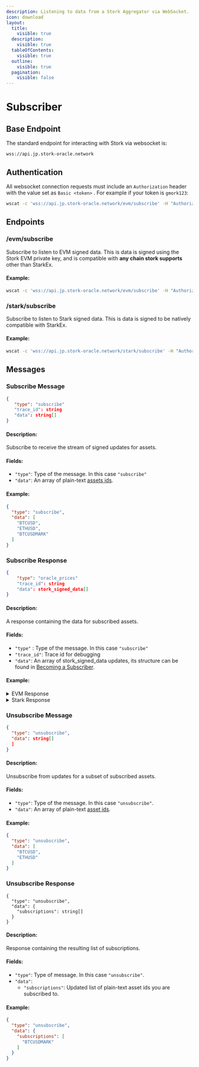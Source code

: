 ```yaml
---
description: Listening to data from a Stork Aggregator via WebSocket.
icon: download
layout:
  title:
    visible: true
  description:
    visible: true
  tableOfContents:
    visible: true
  outline:
    visible: true
  pagination:
    visible: false
---
```


# Subscriber

## Base Endpoint

The standard endpoint for interacting with Stork via websocket is:

```url
wss://api.jp.stork-oracle.network
```

## Authentication

All websocket connection requests must include an `Authorization` header with the value set as `Basic <token>` . For example if your token is `gmork123`:

```bash
wscat -c 'wss://api.jp.stork-oracle.network/evm/subscribe' -H "Authorization: Basic gmork123"
```

## Endpoints

### /evm/subscribe

Subscribe to listen to EVM signed data. This is data is signed using the Stork EVM private key, and is compatible with **any chain stork supports** other than StarkEx.

#### **Example:**

```bash
wscat -c 'wss://api.jp.stork-oracle.network/evm/subscribe' -H "Authorization: Basic fakeToken123"
```

### /stark/subscribe

Subscribe to listen to Stark signed data. This is data is signed to be natively compatible with StarkEx.

#### Example:

```bash
wscat -c 'wss://api.jp.stork-oracle.network/stark/subscribe' -H "Authorization: Basic fakeToken123"
```

## Messages

### Subscribe Message

```json
{
   "type": "subscribe"
   "trace_id": string
   "data": string[]
}
```

#### **Description:**

Subscribe to receive the stream of signed updates for assets.

#### **Fields:**

* `"type"`: Type of the message. In this case `"subscribe"`
* `"data"`: An array of plain-text [assets ids](../../introduction/core-concepts.md#asset-ids).&#x20;

#### **Example:**

```json
{
  "type": "subscribe", 
  "data": [
    "BTCUSD", 
    "ETHUSD", 
    "BTCUSDMARK"
  ]
}  
```

### **Subscribe Response**

```json
{
    "type": "oracle_prices"
    "trace_id": string
    "data": stork_signed_data[]
}
```

#### **Description:**

A response containing the data for subscribed assets.

#### **Fields:**

* `"type"` : Type of the message. In this case `"subscribe"`
* `"trace_id"`: Trace id for debugging
* `"data"`: An array of stork\_signed\_data updates, its structure can be found in [Becoming a Subscriber](../../getting-started/becoming-a-subscriber.md#using-data-off-chain).

#### **Example:**

<details>

<summary>EVM Response</summary>

<pre class="language-json"><code class="lang-json"><strong>{
</strong>  "type": "oracle_prices",
  "trace_id": "b83cd210-d954-4851-9df8-c3561a8e764a",
  "data": {
    "BTCUSD": {
      "timestamp": 1734390439136872400,
      "asset_id": "BTCUSD",
      "signature_type": "evm",
      "trigger": "unspecified",
      "price": "105753153499499996000000",
      "stork_signed_price": {
        "public_key": "0x0a803F9b1CCe32e2773e0d2e98b37E0775cA5d44",
        "encoded_asset_id": "0x7404e3d104ea7841c3d9e6fd20adfe99b4ad586bc08d8f3bd3afef894cf184de",
        "price": "105753153499499996000000",
        "timestamped_signature": {
          "signature": {
            "r": "0x4b2fa6f575cb90e523af9638aae42ee1b6d62d61d8ca7bc4e8466c9c1e8543e6",
            "s": "0x584901b829ebe8210441d563e9bb2201c49963769702a03e4f72f72e380d3162",
            "v": "0x1c"
          },
          "timestamp": 1734390439161122000,
          "msg_hash": "0x207a6868e12c2cf210edd7cac9da34bd6e29a05cb2758abfc67dc8819998400c"
        },
        "publisher_merkle_root": "0x88b53be6a9df81c281153c157279be049ac7c26659cd44bc1222c13581be9656",
        "calculation_alg": {
          "type": "median",
          "version": "v1",
          "checksum": "9be7e9f9ed459417d96112a7467bd0b27575a2c7847195c68f805b70ce1795ba"
        }
      },
      "signed_prices": [
        {
          "publisher_key": "0xb91C675E0c0Ecfd4c16f97B110376C3C224061d8",
          "external_asset_id": "BTCUSD",
          "signature_type": "evm",
          "price": "105753153499499996000000",
          "timestamped_signature": {
            "signature": {
              "r": "0xa03f90bc38411d9d217058a3527b6178a9c777e741bc152eef98cd7d0584ccc4",
              "s": "0x5df3ba35f2cfdb7f0428c0efdfae6ea9977bf681908fe1021c3a8d4b8655e117",
              "v": "0x1b"
            },
            "timestamp": 1734390439136872400,
            "msg_hash": "0x76dd6821034b711949c88b1b780da7892df065aee26b40c04789666a89e1abfa"
          }
        },
        {
          "publisher_key": "0x51aa9e9C781F85a2C0636A835EB80114c4553098",
          "external_asset_id": "BTCUSD",
          "signature_type": "evm",
          "price": "105753153499499996000000",
          "timestamped_signature": {
            "signature": {
              "r": "0xb2c80fa3ef5319c33ff79ee889e0225905c17bb84e96f0813d04969ef7a08a25",
              "s": "0x2009c828ffd6785a7598bb0eac5c10b29bdbacfc240f3160e4411ee5133ef5bd",
              "v": "0x1c"
            },
            "timestamp": 1734390439091587000,
            "msg_hash": "0xd45c7ed8cd2aaaa588eb7b91e70ac41fd61e343523243c524f4769c7403e6b78"
          }
        },
        {
          "publisher_key": "0xa3C28D4e939cE2927D3B29b7bF53d3AeaAb09350",
          "external_asset_id": "BTCUSD",
          "signature_type": "evm",
          "price": "105748830591000005000000",
          "timestamped_signature": {
            "signature": {
              "r": "0x67bd1a65b7eed016fba5ef0444eb9b29047018b3f875ba5a9cdbeaa43e1172ed",
              "s": "0x6708dd50d07e3a9ed9eda1b1ac274640c00bb1a55baf197d79770a42ecac736e",
              "v": "0x1b"
            },
            "timestamp": 1734390438743000000,
            "msg_hash": "0x05777a133448c88f745988e0e300c6f199260e8f60e16eba5f42f5366ae54d80"
          }
        },
        {
          "publisher_key": "0xF024A9AA110798e5CD0d698FBA6523113Eaa7FB2",
          "external_asset_id": "BTCUSD",
          "signature_type": "evm",
          "price": "105753153499499996000000",
          "timestamped_signature": {
            "signature": {
              "r": "0xf6977f9b912daaf9f675160a870000e1a905c90aac93950082f13a1618788ee4",
              "s": "0x59ac0878fc8316ed598a84b5425d1eb40aa5df7fb6384ce5c2dc179e63423bff",
              "v": "0x1b"
            },
            "timestamp": 1734390439091587000,
            "msg_hash": "0x0d9024136a7339801cb27c13e30e1ad0e4712446012846510eef4cea4b082aba"
          }
        }
      ]
    },
    "BTCUSDMARK": {
      "timestamp": 1734390439136874500,
      "asset_id": "BTCUSDMARK",
      "signature_type": "evm",
      "trigger": "unspecified",
      "price": "105742801326000015000000",
      "stork_signed_price": {
        "public_key": "0x0a803F9b1CCe32e2773e0d2e98b37E0775cA5d44",
        "encoded_asset_id": "0x6b5b1c26f98c489ea35e449ccba14d6153182646efc9d09e56b4302e41be548d",
        "price": "105742801326000015000000",
        "timestamped_signature": {
          "signature": {
            "r": "0x14821ceaf8188964687facf142b13a2ed1ada0067176746e6199236500ff4f44",
            "s": "0x57387011781b447be1818cf52f74b5f1fc55e3c014a0870b349c104e52b5e010",
            "v": "0x1c"
          },
          "timestamp": 1734390439164351700,
          "msg_hash": "0xe09a41f3cd8bfed6507a2c0cfe9aa542a450ecb297cd712392d3bb7c23a11571"
        },
        "publisher_merkle_root": "0x611104c9af0444461f49fd3b58f1a1e9ef3ca6c1c47abfa87cf4a8bd2cccb39d",
        "calculation_alg": {
          "type": "median",
          "version": "v1",
          "checksum": "9be7e9f9ed459417d96112a7467bd0b27575a2c7847195c68f805b70ce1795ba"
        }
      },
      "signed_prices": [
        {
          "publisher_key": "0xa3C28D4e939cE2927D3B29b7bF53d3AeaAb09350",
          "external_asset_id": "BTCUSDMARK",
          "signature_type": "evm",
          "price": "105722787702999994000000",
          "timestamped_signature": {
            "signature": {
              "r": "0x9c999394eb2801985922eacdc3f22d74335f393d67936d426825758ab0312b7e",
              "s": "0x7f119dec7ca2c663b0d98d0c3ed43e4d9f11906eb557a196120c8b7122a0bd6c",
              "v": "0x1b"
            },
            "timestamp": 1734390438743000000,
            "msg_hash": "0xa0d2a518341beed15147340c6b46549c50cb93030d652392e61447466c0c84e4"
          }
        },
        {
          "publisher_key": "0x51aa9e9C781F85a2C0636A835EB80114c4553098",
          "external_asset_id": "BTCUSDMARK",
          "signature_type": "evm",
          "price": "105742801326000015000000",
          "timestamped_signature": {
            "signature": {
              "r": "0x50415eab9570f915d926c84688f45412ba9f4b7031043f6f4cdac05dc849e914",
              "s": "0x036192d0ad8932836f8d7208d5d0688772a552bf53710c33b70ed50f5e3fbe57",
              "v": "0x1b"
            },
            "timestamp": 1734390439091594000,
            "msg_hash": "0x2e255da7afbe7aba7e3d9e0a2c3db1e0cec7ed95589a6d52c2da310659d8969f"
          }
        },
        {
          "publisher_key": "0xF024A9AA110798e5CD0d698FBA6523113Eaa7FB2",
          "external_asset_id": "BTCUSDMARK",
          "signature_type": "evm",
          "price": "105742801326000015000000",
          "timestamped_signature": {
            "signature": {
              "r": "0xa321f1a692df0ac77c60e77af7e5329f4d9121e94cd072d6cd280470c9159890",
              "s": "0x585ebb19dcdd87fb8ae7fd6c2be2f32e7e0da8a7d0d36be72fde8e626eaa5f95",
              "v": "0x1b"
            },
            "timestamp": 1734390439091594000,
            "msg_hash": "0xae28b7ae7a5724506e7ed5e27803300521be10154b9719b0a4e23f8e4a4486ca"
          }
        },
        {
          "publisher_key": "0xb91C675E0c0Ecfd4c16f97B110376C3C224061d8",
          "external_asset_id": "BTCUSDMARK",
          "signature_type": "evm",
          "price": "105742801326000015000000",
          "timestamped_signature": {
            "signature": {
              "r": "0x5f5cf14ba3018204c94e061f1edaee83320e0d898a8e195d1ce470d863b3f937",
              "s": "0x5699b723cd9358375217085cc502da15371c500fdbe3389d91007837635fa35c",
              "v": "0x1c"
            },
            "timestamp": 1734390439136874500,
            "msg_hash": "0x4a80d94527189740799419b3846ac33dd560ee3804ad8b973de1f6b4440ffa73"
          }
        }
      ]
    },
    "ETHUSD": {
      "timestamp": 1734390439136875800,
      "asset_id": "ETHUSD",
      "signature_type": "evm",
      "trigger": "unspecified",
      "price": "4027870675250000000000",
      "stork_signed_price": {
        "public_key": "0x0a803F9b1CCe32e2773e0d2e98b37E0775cA5d44",
        "encoded_asset_id": "0x59102b37de83bdda9f38ac8254e596f0d9ac61d2035c07936675e87342817160",
        "price": "4027870675250000000000",
        "timestamped_signature": {
          "signature": {
            "r": "0xc5bc5f6b374e5941e07d90b0813229a9b1466c5a59d7703c0d7f2fcb8d4d798e",
            "s": "0x29f4fb3477062e6ab7d8997b0a0304160e887a4e21948fde49a27a4a696886eb",
            "v": "0x1b"
          },
          "timestamp": 1734390439163362600,
          "msg_hash": "0x9a34f99fc7d5739a3d0be92accafece840c82ca804ab875a684d8f54c112f14d"
        },
        "publisher_merkle_root": "0xa2f5ad766250f3375766b6c2a684a83d13c1cab6ebe7be16eb4808523551cae3",
        "calculation_alg": {
          "type": "median",
          "version": "v1",
          "checksum": "9be7e9f9ed459417d96112a7467bd0b27575a2c7847195c68f805b70ce1795ba"
        }
      },
      "signed_prices": [
        {
          "publisher_key": "0xF024A9AA110798e5CD0d698FBA6523113Eaa7FB2",
          "external_asset_id": "ETHUSD",
          "signature_type": "evm",
          "price": "4027870675250000000000",
          "timestamped_signature": {
            "signature": {
              "r": "0x3bf00ef505251fe89615b8040c7771727569821eebca81f86a1d7a8bd100a58f",
              "s": "0x1abbf372f55e24b3375b5e55f0503cd2fd17e8e7bc05594fc4d94507884698ac",
              "v": "0x1b"
            },
            "timestamp": 1734390439091595500,
            "msg_hash": "0xa55e533e8ccdd548fad8f6033a3319b355a64bcdbf482680a89f3bb1da8f866b"
          }
        },
        {
          "publisher_key": "0xa3C28D4e939cE2927D3B29b7bF53d3AeaAb09350",
          "external_asset_id": "ETHUSD",
          "signature_type": "evm",
          "price": "4027554896999999000000",
          "timestamped_signature": {
            "signature": {
              "r": "0xfb7b8a57eb8ca0b65eb890e5a85b40c7d079a11b066196b0d7423f1107b4d6d4",
              "s": "0x33f16c274a77f6e795b23bc5183e0901010b8986bfaccb21e36d98d2df5343f2",
              "v": "0x1c"
            },
            "timestamp": 1734390438743000000,
            "msg_hash": "0xf9b21284cf80d7f031f1da35a4baafc20ba9a6d11be9563cb8ffb009b2fb591c"
          }
        },
        {
          "publisher_key": "0xb91C675E0c0Ecfd4c16f97B110376C3C224061d8",
          "external_asset_id": "ETHUSD",
          "signature_type": "evm",
          "price": "4027870675250000000000",
          "timestamped_signature": {
            "signature": {
              "r": "0x77097de985dd2f45f7345589c3895e8d63bb6b75161d80d1b1c82eb618219cbf",
              "s": "0x5d1ea4313d1a43ced440724c3e1da707373db2b16c630c5834090fe53e85f5a5",
              "v": "0x1c"
            },
            "timestamp": 1734390439136875800,
            "msg_hash": "0x68e56181d07099b8e8e8d2ae09f3a4a1eb7b6b18d4507819080c2d7e5c7290bd"
          }
        },
        {
          "publisher_key": "0x51aa9e9C781F85a2C0636A835EB80114c4553098",
          "external_asset_id": "ETHUSD",
          "signature_type": "evm",
          "price": "4027870675250000000000",
          "timestamped_signature": {
            "signature": {
              "r": "0xef4f2fb85046c395d68b01d59e42df37c77825a4796844ad3b2787c55ca1b5ed",
              "s": "0x4d48ad4d80ec8d9c597039f43449039095372dd836c823690861c2337a5ae6a3",
              "v": "0x1c"
            },
            "timestamp": 1734390439091595500,
            "msg_hash": "0xe27a3e15a5d081df8a2e9697f7f6c3483f559dd7610c625fc3e5b0efc336c60e"
          }
        }
      ]
    }
  }
}
</code></pre>

</details>

<details>

<summary>Stark Response</summary>

```json
{
  "type": "oracle_prices",
  "trace_id": "1b90ac7f-da98-4c74-ab71-7c7a4aac5ea2",
  "data": {
    "BTCUSDMARK": {
      "timestamp": 1734390877237000000,
      "asset_id": "BTCUSDMARK",
      "signature_type": "stark",
      "trigger": "unspecified",
      "price": "105897536209874990000000",
      "signed_prices": [
        {
          "publisher_key": "0x1f191d23b8825dcc3dba839b6a7155ea07ad0b42af76394097786aca0d9975c",
          "external_asset_id": "0x4254435553444d41524b00000000000053746b6169",
          "signature_type": "stark",
          "price": "105897536209874990000000",
          "timestamped_signature": {
            "signature": {
              "r": "0x227165075a3b85b346c210244c90166a291574639071a0338a261dd2db87d9b",
              "s": "0x387a3fa3612c55b342a05dc9e7aebfe3c630ac641ae44143c61253beba927bf"
            },
            "timestamp": 1734390877091601200,
            "msg_hash": "0x1ac738e06b388b97f7422134da036eab8c7768439146fc5151da46ffa995d28"
          }
        },
        {
          "publisher_key": "0xcc85afe4ca87f9628370c432c447e569a01dc96d160015c8039959db8521c4",
          "external_asset_id": "0x4254435553444d41524b00000000000053746f726b",
          "signature_type": "stark",
          "price": "105897536209874990000000",
          "timestamped_signature": {
            "signature": {
              "r": "0x1cd69bad5dacf4686560a75db6344d74577509c0c8e15262a37b40787f48f24",
              "s": "0x228ae7421c03c3562140a7f51c0253ef4dbbc52c9f54da8d0ad59e921033367"
            },
            "timestamp": 1734390877091601200,
            "msg_hash": "0x48f4bc9eaeafeb2d781de784ee8ef3aa25ec797b168d235c24f996b5ee77277"
          }
        },
        {
          "publisher_key": "0x41dbe627aeab66504b837b3abd88ae2f58ba6d98ee7bbd7f226c4684d9e6225",
          "external_asset_id": "0x4254435553444d41524b0000000000005374437277",
          "signature_type": "stark",
          "price": "105897536209874990000000",
          "timestamped_signature": {
            "signature": {
              "r": "0x75d144fe6cab2f7a43c7a225640ef25586038ce7d353f6b5410176af37495de",
              "s": "0x48754c536eac05423abe09bd080e063bd6508ad8daf7eecc220a55236bb2f49"
            },
            "timestamp": 1734390877136659200,
            "msg_hash": "0x5589d94799b72858c12f96c7f41b4f9668fa76c6718b5b67e83d2524546edd6"
          }
        },
        {
          "publisher_key": "0x6ee80350406f9e753797c3f0e1303a63ea2ae1f1adb86340e52722f41b31b64",
          "external_asset_id": "0x4254435553444d41524b0000000000006465787472",
          "signature_type": "stark",
          "price": "105876059122000006000000",
          "timestamped_signature": {
            "signature": {
              "r": "0x3f09d5f01c78821eac28b229bd17db4d16950e10ebe55bb8927cc5dd201f19f",
              "s": "0x49e1e593afe189f5852bdaa8c26e9feaae060632508c8083e858c4acff0b7c1"
            },
            "timestamp": 1734390877237000000,
            "msg_hash": "0x6b7df61e6ee244a0c8451890f4953189a630b87c6520e7866f1e4b97e7d6475"
          }
        }
      ]
    },
    "ETHUSD": {
      "timestamp": 1734390877237000000,
      "asset_id": "ETHUSD",
      "signature_type": "stark",
      "trigger": "unspecified",
      "price": "4021139601187499000000",
      "signed_prices": [
        {
          "publisher_key": "0x41dbe627aeab66504b837b3abd88ae2f58ba6d98ee7bbd7f226c4684d9e6225",
          "external_asset_id": "0x455448555344000000000000000000005374437277",
          "signature_type": "stark",
          "price": "4021139601187499000000",
          "timestamped_signature": {
            "signature": {
              "r": "0x6095485232570b1542511003cb0317c2eca891f913c079ccf1ad6823adc428e",
              "s": "0x406610914a813b101665f681c7a8207e22f7850b9ede5d504ae8927271154b3"
            },
            "timestamp": 1734390877136660700,
            "msg_hash": "0x692591526a6e8fe75042edcfee91b5b618bc50df6d7b62fb393bac8529a9bf0"
          }
        },
        {
          "publisher_key": "0x1f191d23b8825dcc3dba839b6a7155ea07ad0b42af76394097786aca0d9975c",
          "external_asset_id": "0x4554485553440000000000000000000053746b6169",
          "signature_type": "stark",
          "price": "4021139601187499000000",
          "timestamped_signature": {
            "signature": {
              "r": "0x7ce01b6ef048f23b27a135c30e482feeab9506ab7adc2ead921c037680f1496",
              "s": "0x7a57496c674d8b23c39a2945c464406709cf0cb046c77e803118be171c89800"
            },
            "timestamp": 1734390877091606000,
            "msg_hash": "0x36b03ac79ef4b92a75cd53340b5efe8353a6ba57617e82af75cd14b13f4ec78"
          }
        },
        {
          "publisher_key": "0x6ee80350406f9e753797c3f0e1303a63ea2ae1f1adb86340e52722f41b31b64",
          "external_asset_id": "0x455448555344000000000000000000006465787472",
          "signature_type": "stark",
          "price": "4020807834000000000000",
          "timestamped_signature": {
            "signature": {
              "r": "0x2f499d90a3975b400f489b4be35e74619b3ad9a454041417fe3781c6d31aa32",
              "s": "0x77cdb441ed66ece311490b710c2491255255a83abb05ed2e17b39a3da35cc32"
            },
            "timestamp": 1734390877237000000,
            "msg_hash": "0x62e7cb530499b2bfea2991f627bd400c73c84ff832587c0b1877f34973d7f7"
          }
        },
        {
          "publisher_key": "0xcc85afe4ca87f9628370c432c447e569a01dc96d160015c8039959db8521c4",
          "external_asset_id": "0x4554485553440000000000000000000053746f726b",
          "signature_type": "stark",
          "price": "4021139601187499000000",
          "timestamped_signature": {
            "signature": {
              "r": "0x75108318337aa45f5be5751efae4c73a02bebdb72e1369eef8b60d088d0b20e",
              "s": "0x2abe50ca49f5b17f8cacde3e22201b0b0c344592af4c7501ea8108dcec699ff"
            },
            "timestamp": 1734390877091606000,
            "msg_hash": "0xb23b72178cfad0ac3d44a2069492928afc44f0441ec3292a52c54897d70b1f"
          }
        }
      ]
    }
  }
}
```

</details>

### Unsubscribe Message

```json
{
  "type": "unsubscribe", 
  "data": string[]
  ]
}  
```

#### **Description:**

Unsubscribe from updates for a subset of subscribed assets.

#### **Fields:**

* `"type"`: Type of the message. In this case `"unsubscribe"`.
* `"data"`: An array of plain-text [asset ids](../../introduction/core-concepts.md#asset-ids).

#### **Example:**

```json
{
  "type": "unsubscribe", 
  "data": [
    "BTCUSD", 
    "ETHUSD"
  ]
}  
```

### Unsubscribe Response

```
{
  "type": "unsubscribe",
  "data": {
    "subscriptions": string[]
  }
}

```

#### **Description:**

Response containing the resulting list of subscriptions.

#### **Fields:**

* `"type"`: Type of message. In this case `"unsubscribe"`.
* `"data"`:&#x20;
  * `"subscriptions"`: Updated list of plain-text asset ids you are subscribed to.

#### **Example:**

```json
{
  "type": "unsubscribe",
  "data": {
    "subscriptions": [
      "BTCUSDMARK"
    ]
  }
}
```
